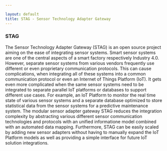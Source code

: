 ```yaml
---

layout: default
title: STAG - Sensor Technology Adapter Gateway
---
```



### STAG  
The Sensor Technology Adapter Gateway (STAG) is an open source project aiming on the ease of integrating sensor systems. Smart sensor systems are one of the central aspects of a smart factory respectively Industry 4.0. However, separate sensor systems from various vendors frequently use different or even proprietary communication protocols. This can cause complications, when integrating all of these systems into a common communication protocol or even an Internet of Things Platform (IoT). It gets even more complicated when the same sensor systems need to be integrated to separate parallel IoT platforms or databases to support different use cases. For example, an IoT Platform to monitor the real time state of various sensor systems and a separate database optimized to store statistical data from the sensor systems for a predictive maintenance system. The modular sensor adapter gateway STAG reduces the integration complexity by abstracting various different sensor communication technologies and protocols with an unified informatione model combined with an automated data mapping. Furthermore, STAG can be easily scaled by adding new sensor adapters without having to manually expand the IoT Platform models as well as providing a simple interface for future IoT solution integrations. 
